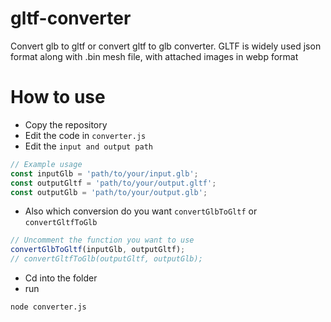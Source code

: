 # gltf-converter
Convert glb to gltf or convert gltf to glb converter. GLTF is widely used json format along with .bin mesh file, with attached  images in webp format


# How to use
- Copy the repository
- Edit the code in `converter.js`
- Edit the `input and output path`
```js
// Example usage
const inputGlb = 'path/to/your/input.glb';
const outputGltf = 'path/to/your/output.gltf';
const outputGlb = 'path/to/your/output.glb';
```
- Also which conversion do you want `convertGlbToGltf` or `convertGltfToGlb`
```js
// Uncomment the function you want to use
convertGlbToGltf(inputGlb, outputGltf);
// convertGltfToGlb(outputGltf, outputGlb);
```
- Cd into the folder
- run 

```bash
node converter.js
```